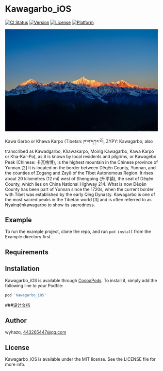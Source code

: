 # Kawagarbo_iOS

[![CI Status](https://img.shields.io/travis/wyhazq/Kawagarbo_iOS.svg?style=flat)](https://travis-ci.org/wyhazq/Kawagarbo_iOS) [![Version](https://img.shields.io/cocoapods/v/Kawagarbo_iOS.svg?style=flat)](https://cocoapods.org/pods/Kawagarbo_iOS) [![License](https://img.shields.io/cocoapods/l/Kawagarbo_iOS.svg?style=flat)](https://cocoapods.org/pods/Kawagarbo_iOS) [![Platform](https://img.shields.io/cocoapods/p/Kawagarbo_iOS.svg?style=flat)](https://cocoapods.org/pods/Kawagarbo_iOS)

![Kawagarbo](./Kawagarbo.jpg)

Kawa Garbo or Khawa Karpo (Tibetan: ཁ་བ་དཀར་པོ།, ZYPY: Kawagarbo; also transcribed as Kawadgarbo, Khawakarpo, Moirig Kawagarbo, Kawa Karpo or Kha-Kar-Po), as it is known by local residents and pilgrims, or Kawagebo Peak (Chinese: 卡瓦格博), is the highest mountain in the Chinese province of Yunnan.[2] It is located on the border between Dêqên County, Yunnan, and the counties of Zogang and Zayü of the Tibet Autonomous Region. It rises about 20 kilometres (12 mi) west of Shengping (升平镇), the seat of Dêqên County, which lies on China National Highway 214. What is now Dêqên County has been part of Yunnan since the 1720s, when the current border with Tibet was established by the early Qing Dynasty. Kawagarbo is one of the most sacred peaks in the Tibetan world [3] and is often referred to as Nyainqênkawagarbo to show its sacredness.

## Example

To run the example project, clone the repo, and run `pod install` from the Example directory first.

## Requirements

## Installation

Kawagarbo_iOS is available through [CocoaPods](https://cocoapods.org). To install
it, simply add the following line to your Podfile:

```ruby
pod 'Kawagarbo_iOS'
```

###[设计文档](./Documentation/Hybrid_Design_CN.md)

## Author

wyhazq, 443265447@qq.com

## License

Kawagarbo_iOS is available under the MIT license. See the LICENSE file for more info.
